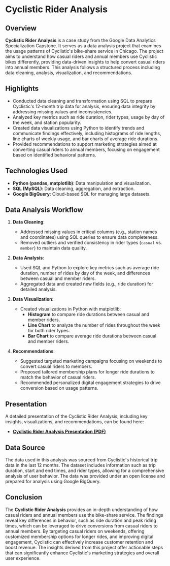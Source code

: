 # Cyclistic Rider Analysis

## Overview
**Cyclistic Rider Analysis** is a case study from the Google Data Analytics Specialization Capstone. It serves as a data analysis project that examines the usage patterns of Cyclistic's bike-share service in Chicago. The project aims to understand how casual riders and annual members use Cyclistic bikes differently, providing data-driven insights to help convert casual riders into annual members. This analysis follows a structured process including data cleaning, analysis, visualization, and recommendations.

## Highlights
- Conducted data cleaning and transformation using SQL to prepare Cyclistic's 12-month trip data for analysis, ensuring data integrity by addressing missing values and inconsistencies.
- Analyzed key metrics such as ride duration, rider types, usage by day of the week, and station popularity.
- Created data visualizations using Python to identify trends and communicate findings effectively, including histograms of ride lengths, line charts of weekly usage, and bar charts of average ride durations.
- Provided recommendations to support marketing strategies aimed at converting casual riders to annual members, focusing on engagement based on identified behavioral patterns.

## Technologies Used
- **Python (pandas, matplotlib)**: Data manipulation and visualization.
- **SQL (MySQL)**: Data cleaning, aggregation, and extraction.
- **Google BigQuery**: Cloud-based SQL for managing large datasets.

## Data Analysis Workflow

1. **Data Cleaning**:
   - Addressed missing values in critical columns (e.g., station names and coordinates) using SQL queries to ensure data completeness.
   - Removed outliers and verified consistency in rider types (`casual` vs. `member`) to maintain data quality.

2. **Data Analysis**:
   - Used SQL and Python to explore key metrics such as average ride duration, number of rides by day of the week, and differences between casual and member riders.
   - Aggregated data and created new fields (e.g., ride duration) for detailed analysis.

3. **Data Visualization**:
   - Created visualizations in Python with matplotlib:
     - **Histogram** to compare ride durations between casual and member riders.
     - **Line Chart** to analyze the number of rides throughout the week for both rider types.
     - **Bar Chart** to compare average ride durations between casual and member riders.

4. **Recommendations**:
   - Suggested targeted marketing campaigns focusing on weekends to convert casual riders to members.
   - Proposed tailored membership plans for longer ride durations to match the behavior of casual riders.
   - Recommended personalized digital engagement strategies to drive conversion based on usage patterns.

## Presentation
A detailed presentation of the Cyclistic Rider Analysis, including key insights, visualizations, and recommendations, can be found here:
- **[Cyclistic Rider Analysis Presentation (PDF)](https://docs.google.com/presentation/d/1BLcbv_KQcrIheA77xXCgILxiNkxDbeG_9IV564l-XNg/edit?usp=drive_link)**

## Data Source
The data used in this analysis was sourced from Cyclistic's historical trip data in the last 12 months. The dataset includes information such as trip duration, start and end times, and rider types, allowing for a comprehensive analysis of user behavior. The data was provided under an open license and prepared for analysis using Google BigQuery.

## Conclusion
The **Cyclistic Rider Analysis** provides an in-depth understanding of how casual riders and annual members use the bike-share service. The findings reveal key differences in behavior, such as ride duration and peak riding times, which can be leveraged to drive conversions from casual riders to annual members. By targeting casual riders on weekends, offering customized membership options for longer rides, and improving digital engagement, Cyclistic can effectively increase customer retention and boost revenue. The insights derived from this project offer actionable steps that can significantly enhance Cyclistic's marketing strategies and overall user experience.
